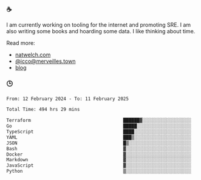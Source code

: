 ### ☕

I am currently working on tooling for the internet and promoting SRE. I am also writing some books and hoarding some data. I like thinking about time. 

Read more:

 - [natwelch.com](https://natwelch.com)
 - [@icco@merveilles.town](https://merveilles.town/@icco)
 - [blog](https://writing.natwelch.com)

### 🕒

<!--START_SECTION:waka-->

```txt
From: 12 February 2024 - To: 11 February 2025

Total Time: 494 hrs 29 mins

Terraform                                  ██████▓░░░░░░░░░░░░░░░░░░   26.16 %
Go                                         █████░░░░░░░░░░░░░░░░░░░░   20.51 %
TypeScript                                 ████░░░░░░░░░░░░░░░░░░░░░   15.41 %
YAML                                       ███▒░░░░░░░░░░░░░░░░░░░░░   13.33 %
JSON                                       █▒░░░░░░░░░░░░░░░░░░░░░░░   04.74 %
Bash                                       ▓░░░░░░░░░░░░░░░░░░░░░░░░   02.85 %
Docker                                     ▓░░░░░░░░░░░░░░░░░░░░░░░░   02.80 %
Markdown                                   ▓░░░░░░░░░░░░░░░░░░░░░░░░   02.24 %
JavaScript                                 ▓░░░░░░░░░░░░░░░░░░░░░░░░   02.10 %
Python                                     ▒░░░░░░░░░░░░░░░░░░░░░░░░   01.54 %
```

<!--END_SECTION:waka-->

